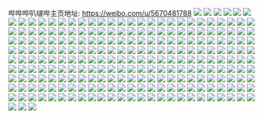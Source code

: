 哔哔哔叭啵哔主页地址: https://weibo.com/u/5670481788 
![](https://wx4.sinaimg.cn/mw2000/006bKLlGly1h8yvgx0vohj32c0340u0y.jpg) 
![](https://wx4.sinaimg.cn/mw2000/006bKLlGly1h8yvgy9ihqj326s2x1b2a.jpg) 
![](https://wx4.sinaimg.cn/mw2000/006bKLlGly1h8yvgzlvhmj32c0340b2b.jpg) 
![](https://wx4.sinaimg.cn/mw2000/006bKLlGly1h8yvh0qey2j32c0340npd.jpg) 
![](https://wx4.sinaimg.cn/mw2000/006bKLlGly1h81kopi6gpj31z92n04qq.jpg) 
![](https://wx4.sinaimg.cn/mw2000/006bKLlGly1h81kovvhh9j32c03401ky.jpg) 
![](https://wx4.sinaimg.cn/mw2000/006bKLlGly1h81koy8169j32c03407wj.jpg) 
![](https://wx4.sinaimg.cn/mw2000/006bKLlGly1h81kp03mvdj32c03407wj.jpg) 
![](https://wx4.sinaimg.cn/mw2000/006bKLlGly1h7n8j4xa9gj31v42hhb29.jpg) 
![](https://wx4.sinaimg.cn/mw2000/006bKLlGly1h7bwlxobsdj30u01hc44m.jpg) 
![](https://wx4.sinaimg.cn/mw2000/006bKLlGly1h5zqxw4hhuj30zo0lfdfx.jpg) 
![](https://wx4.sinaimg.cn/mw2000/006bKLlGly1h5zqxwh9dvj30zo099gm3.jpg) 
![](https://wx4.sinaimg.cn/mw2000/006bKLlGly1h5zqxwso6xj30zj0bp0tp.jpg) 
![](https://wx4.sinaimg.cn/mw2000/006bKLlGgy1h4vyts00ilj32c0340hdt.jpg) 
![](https://wx4.sinaimg.cn/mw2000/006bKLlGgy1h4vytqvi4fj32c0340u0x.jpg) 
![](https://wx4.sinaimg.cn/mw2000/006bKLlGgy1h4vyto6znjj32c0340u0x.jpg) 
![](https://wx4.sinaimg.cn/mw2000/006bKLlGgy1h4o3wtxeddj31o4286b2a.jpg) 
![](https://wx4.sinaimg.cn/mw2000/006bKLlGgy1h4o3wqo3klj31q62ax7wi.jpg) 
![](https://wx4.sinaimg.cn/mw2000/006bKLlGgy1h4kbl4s0f6j30zg1baq7v.jpg) 
![](https://wx4.sinaimg.cn/mw2000/006bKLlGgy1h45v6lmy9vj334033y4qv.jpg) 
![](https://wx4.sinaimg.cn/mw2000/006bKLlGgy1h45v67t7rhj32c033ykjm.jpg) 
![](https://wx4.sinaimg.cn/mw2000/006bKLlGgy1h45v6ok9q9j32c03407wj.jpg) 
![](https://wx4.sinaimg.cn/mw2000/006bKLlGgy1h45v6rekqoj30uj1gxwha.jpg) 
![](https://wx4.sinaimg.cn/mw2000/006bKLlGgy1h412w6gxsuj32bh33bhdt.jpg) 
![](https://wx4.sinaimg.cn/mw2000/006bKLlGgy1h412wc1rejj31z42mt4qq.jpg) 
![](https://wx4.sinaimg.cn/mw2000/006bKLlGgy1h3u3svkckwj32c0340x6q.jpg) 
![](https://wx4.sinaimg.cn/mw2000/006bKLlGly1h3ph5tn6h5j32aq32bb2a.jpg) 
![](https://wx4.sinaimg.cn/mw2000/006bKLlGly1h3ph5udmu3j324k2u3new.jpg) 
![](https://wx4.sinaimg.cn/mw2000/006bKLlGly1h3ph5qg8cgj325z2vzu0x.jpg) 
![](https://wx4.sinaimg.cn/mw2000/006bKLlGgy1h3l1g7z024j32a631k1kx.jpg) 
![](https://wx4.sinaimg.cn/mw2000/006bKLlGgy1h3kzoeothcj329s311qm5.jpg) 
![](https://wx4.sinaimg.cn/mw2000/006bKLlGgy1h3idrdi6nlj32c0340x6p.jpg) 
![](https://wx4.sinaimg.cn/mw2000/006bKLlGgy1h3idredll3j31w82ninpd.jpg) 
![](https://wx4.sinaimg.cn/mw2000/006bKLlGgy1h3idrbbshcj32c0340hdt.jpg) 
![](https://wx4.sinaimg.cn/mw2000/006bKLlGgy1h2zlgbg4l6j32c0340b2b.jpg) 
![](https://wx4.sinaimg.cn/mw2000/006bKLlGgy1h3askbnyk8j33402c0u0x.jpg) 
![](https://wx4.sinaimg.cn/mw2000/006bKLlGgy1h2s0ai1ut3j30zo256nl7.jpg) 
![](https://wx4.sinaimg.cn/mw2000/006bKLlGly1h2m8405jwaj30zn0znn3v.jpg) 
![](https://wx4.sinaimg.cn/mw2000/006bKLlGly1h2ij7vmrb4j30xc4xsnpe.jpg) 
![](https://wx4.sinaimg.cn/mw2000/006bKLlGly1h2ij7xdepdj30xc4xse83.jpg) 
![](https://wx4.sinaimg.cn/mw2000/006bKLlGly1h2ij7z1lnrj30xc4xse83.jpg) 
![](https://wx4.sinaimg.cn/mw2000/006bKLlGly1h2ij80h2toj30uk7617wj.jpg) 
![](https://wx4.sinaimg.cn/mw2000/006bKLlGly1h2ij84ymtyj30zo256u0x.jpg) 
![](https://wx4.sinaimg.cn/mw2000/006bKLlGly1h2ij85wy7jj30k00zk4lk.jpg) 
![](https://wx4.sinaimg.cn/mw2000/006bKLlGly1h23o0u3groj30zo0k2tfx.jpg) 
![](https://wx4.sinaimg.cn/mw2000/006bKLlGly1h1nf4cgidej31sc2dsh2v.jpg) 
![](https://wx4.sinaimg.cn/mw2000/006bKLlGly1h1nf4d3cq7j31in20u151.jpg) 
![](https://wx4.sinaimg.cn/mw2000/006bKLlGly1h1nf4ecwo6j31lu2541kx.jpg) 
![](https://wx4.sinaimg.cn/mw2000/006bKLlGly1h1nf4g3ddkj31sc2dsb29.jpg) 
![](https://wx4.sinaimg.cn/mw2000/006bKLlGly1h1hl4semapj32c03401kx.jpg) 
![](https://wx4.sinaimg.cn/mw2000/006bKLlGly1h1hl4ubi9oj321l2q4e82.jpg) 
![](https://wx4.sinaimg.cn/mw2000/006bKLlGly1h15mqrd42lj318u1nsdz2.jpg) 
![](https://wx4.sinaimg.cn/mw2000/006bKLlGly1h103dqsmjhj310j10j11w.jpg) 
![](https://wx4.sinaimg.cn/mw2000/006bKLlGly1h103dpaavmj31sc1sc1kx.jpg) 
![](https://wx4.sinaimg.cn/mw2000/006bKLlGly1h103drfgbhj3122122qbo.jpg) 
![](https://wx4.sinaimg.cn/mw2000/006bKLlGly1h103dpysk5j3185185k3n.jpg) 
![](https://wx4.sinaimg.cn/mw2000/006bKLlGly1h103dnxyglj31aa1aa4cd.jpg) 
![](https://wx4.sinaimg.cn/mw2000/006bKLlGly1h103drxq5yj312n12n12d.jpg) 
![](https://wx4.sinaimg.cn/mw2000/006bKLlGly1h0c40sz92mj33401r0u0x.jpg) 
![](https://wx4.sinaimg.cn/mw2000/006bKLlGly1h0c40uahsqj33401r0hdt.jpg) 
![](https://wx4.sinaimg.cn/mw2000/006bKLlGly1h0c40vjbjxj33401r0qv5.jpg) 
![](https://wx4.sinaimg.cn/mw2000/006bKLlGly1h0c40ymjalj33401r0u0y.jpg) 
![](https://wx4.sinaimg.cn/mw2000/006bKLlGly1h0c40zpdh0j33401r0b2a.jpg) 
![](https://wx4.sinaimg.cn/mw2000/006bKLlGly1h0c411kyf6j33401r0b2a.jpg) 
![](https://wx4.sinaimg.cn/mw2000/006bKLlGly1h0c412wlgkj33401r0kjl.jpg) 
![](https://wx4.sinaimg.cn/mw2000/006bKLlGly1h0c40reozmj33401r0u0x.jpg) 
![](https://wx4.sinaimg.cn/mw2000/006bKLlGly1h0c4148c4cj33401r0npe.jpg) 
![](https://wx4.sinaimg.cn/mw2000/006bKLlGly1gzcyi0r03qj30uj0j10tm.jpg) 
![](https://wx4.sinaimg.cn/mw2000/006bKLlGly1gzb4q6krc2j32c0340u0y.jpg) 
![](https://wx4.sinaimg.cn/mw2000/006bKLlGly1gzb4q7s7dtj32c03401kx.jpg) 
![](https://wx4.sinaimg.cn/mw2000/006bKLlGly1gzb4q48r16j32c03404qp.jpg) 
![](https://wx4.sinaimg.cn/mw2000/006bKLlGly1gzb4qzmsawj32c03404qp.jpg) 
![](https://wx4.sinaimg.cn/mw2000/006bKLlGly1gyxatvrx2ej30v417vdoa.jpg) 
![](https://wx4.sinaimg.cn/mw2000/006bKLlGly1gyxatw7rnwj30zo1oi15w.jpg) 
![](https://wx4.sinaimg.cn/mw2000/006bKLlGly1gxpbo53ud7j32c0340x6q.jpg) 
![](https://wx4.sinaimg.cn/mw2000/006bKLlGly1gxpbo7q7nvj32c02c0b2a.jpg) 
![](https://wx4.sinaimg.cn/mw2000/006bKLlGly1gxpbobxdplj32c0340x6q.jpg) 
![](https://wx4.sinaimg.cn/mw2000/006bKLlGly1gxpboer7krj32c02c07wi.jpg) 
![](https://wx4.sinaimg.cn/mw2000/006bKLlGly1gxpbojf1f4j32c03401l0.jpg) 
![](https://wx4.sinaimg.cn/mw2000/006bKLlGly1gxpbol8iomj31sn1snhdt.jpg) 
![](https://wx4.sinaimg.cn/mw2000/006bKLlGly1gxpbopqndzj32c0340b2b.jpg) 
![](https://wx4.sinaimg.cn/mw2000/006bKLlGly1gxpbose7jsj326h2zf4qq.jpg) 
![](https://wx4.sinaimg.cn/mw2000/006bKLlGly1gxpbov0oyej32c0340npd.jpg) 
![](https://wx4.sinaimg.cn/mw2000/006bKLlGly1gx359hm6kjj32c0340b2a.jpg) 
![](https://wx4.sinaimg.cn/mw2000/006bKLlGly1gx359l5xihj32c0340npf.jpg) 
![](https://wx4.sinaimg.cn/mw2000/006bKLlGly1gx359nd6pnj32c03404qq.jpg) 
![](https://wx4.sinaimg.cn/mw2000/006bKLlGly1gx359piirmj32c0340e82.jpg) 
![](https://wx4.sinaimg.cn/mw2000/006bKLlGly1gx359rj0t3j32c0340npe.jpg) 
![](https://wx4.sinaimg.cn/mw2000/006bKLlGly1gx359tfvapj32c0340kjm.jpg) 
![](https://wx4.sinaimg.cn/mw2000/006bKLlGly1gx359vgc48j32c03401ky.jpg) 
![](https://wx4.sinaimg.cn/mw2000/006bKLlGly1gx359z8y7qj32c0340e84.jpg) 
![](https://wx4.sinaimg.cn/mw2000/006bKLlGly1gx35a0tt2uj32c0340x6p.jpg) 
![](https://wx4.sinaimg.cn/mw2000/006bKLlGly1gx1qu5ua0gj32as340hdu.jpg) 
![](https://wx4.sinaimg.cn/mw2000/006bKLlGly1gx1qub1zwkj329b340b2a.jpg) 
![](https://wx4.sinaimg.cn/mw2000/006bKLlGly1gx1queju5gj32ai340b2a.jpg) 
![](https://wx4.sinaimg.cn/mw2000/006bKLlGly1gwltxk78cdj32722724qp.jpg) 
![](https://wx4.sinaimg.cn/mw2000/006bKLlGly1gwltkz6wpij32b42b4e81.jpg) 
![](https://wx4.sinaimg.cn/mw2000/006bKLlGly1gwlw49birrj327y27yb29.jpg) 
![](https://wx4.sinaimg.cn/mw2000/006bKLlGly1gwltl80sxlj32b42b4x6p.jpg) 
![](https://wx4.sinaimg.cn/mw2000/006bKLlGly1gwuw6z47ahj31260rr483.jpg) 
![](https://wx4.sinaimg.cn/mw2000/006bKLlGly1gwn3e5ygqrj32c0340npd.jpg) 
![](https://wx4.sinaimg.cn/mw2000/006bKLlGly1gwn38tjgm7j32c0340x6p.jpg) 
![](https://wx4.sinaimg.cn/mw2000/006bKLlGly1gv4xkspk2lj62c02c0kjm02.jpg) 
![](https://wx4.sinaimg.cn/mw2000/006bKLlGly1gv4xku3i5aj62c02c0b2902.jpg) 
![](https://wx4.sinaimg.cn/mw2000/006bKLlGgy1gttk250ryuj31o0280b29.jpg) 
![](https://wx4.sinaimg.cn/mw2000/006bKLlGgy1gttk2e35zrj31o0280hdt.jpg) 
![](https://wx4.sinaimg.cn/mw2000/006bKLlGgy1gttk2j99ekj31o0280npd.jpg) 
![](https://wx4.sinaimg.cn/mw2000/006bKLlGgy1gttk2nn7x7j31o0280e81.jpg) 
![](https://wx4.sinaimg.cn/mw2000/006bKLlGly1gtr60c7ab2j32b42b4nlq.jpg) 
![](https://wx4.sinaimg.cn/mw2000/006bKLlGly1gtr60fncc3j34n43hc1kz.jpg) 
![](https://wx4.sinaimg.cn/mw2000/006bKLlGly1gtr60gedvcj31oc1oatxz.jpg) 
![](https://wx4.sinaimg.cn/mw2000/006bKLlGly1gtr60ivdlvj32b42b4npd.jpg) 
![](https://wx4.sinaimg.cn/mw2000/006bKLlGgy1gt9mnso9hgj30uk77qkjn.jpg) 
![](https://wx4.sinaimg.cn/mw2000/006bKLlGgy1gt9moso59fj30uk7n0kjn.jpg) 
![](https://wx4.sinaimg.cn/mw2000/006bKLlGgy1gt9mpshzlyj30uk7pk7wl.jpg) 
![](https://wx4.sinaimg.cn/mw2000/006bKLlGly1gt9mpxvxzrj30uk3ynkjl.jpg) 
![](https://wx4.sinaimg.cn/mw2000/006bKLlGly1gt9mpz6e4zj30s0340qv5.jpg) 
![](https://wx4.sinaimg.cn/mw2000/006bKLlGly1gt9mr1xbfej30s0340npd.jpg) 
![](https://wx4.sinaimg.cn/mw2000/006bKLlGgy1gsq44iqbqhj62b42b4npd02.jpg) 
![](https://wx4.sinaimg.cn/mw2000/006bKLlGgy1gsq47x8r07j32b42b47wi.jpg) 
![](https://wx4.sinaimg.cn/mw2000/006bKLlGgy1gsq44zp67ij33s03s0b2c.jpg) 
![](https://wx4.sinaimg.cn/mw2000/006bKLlGgy1gsq453or14j32b42b4hdt.jpg) 
![](https://wx4.sinaimg.cn/mw2000/006bKLlGgy1gsq45c4haij32b42b4qv5.jpg) 
![](https://wx4.sinaimg.cn/mw2000/006bKLlGgy1gsq45x0ndhj32b42b4qv5.jpg) 
![](https://wx4.sinaimg.cn/mw2000/006bKLlGgy1gsq461kgl7j32b42b47wh.jpg) 
![](https://wx4.sinaimg.cn/mw2000/006bKLlGgy1gsq4668pgqj60u00u0wni02.jpg) 
![](https://wx4.sinaimg.cn/mw2000/006bKLlGgy1gsq47zh8voj30u00u077z.jpg) 
![](https://wx4.sinaimg.cn/mw2000/006bKLlGgy1gsegp4br2yj334022oqv9.jpg) 
![](https://wx4.sinaimg.cn/mw2000/006bKLlGgy1gsegp83xngj32c0340u0z.jpg) 
![](https://wx4.sinaimg.cn/mw2000/006bKLlGly1grta967jtxj32b42b47wi.jpg) 
![](https://wx4.sinaimg.cn/mw2000/006bKLlGly1grta9d6ipsj33402c0e82.jpg) 
![](https://wx4.sinaimg.cn/mw2000/006bKLlGly1grxt4l2bcvj33403407wm.jpg) 
![](https://wx4.sinaimg.cn/mw2000/006bKLlGly1grxt4pb72jj32tc240u11.jpg) 
![](https://wx4.sinaimg.cn/mw2000/006bKLlGly1grxt4tgxnij33402c07wn.jpg) 
![](https://wx4.sinaimg.cn/mw2000/006bKLlGly1grxt4ut1ymj31hc0on1kx.jpg) 
![](https://wx4.sinaimg.cn/mw2000/006bKLlGly1grxt4wknjoj32b42b4hdu.jpg) 
![](https://wx4.sinaimg.cn/mw2000/006bKLlGly1grxt4y42fkj32b42b4u0x.jpg) 
![](https://wx4.sinaimg.cn/mw2000/006bKLlGly1grxt53l2e1j32b42b4u0y.jpg) 
![](https://wx4.sinaimg.cn/mw2000/006bKLlGly1grxt56uz7fj32b42b4u0y.jpg) 
![](https://wx4.sinaimg.cn/mw2000/006bKLlGly1grxt596fycj32b42b47wi.jpg) 
![](https://wx4.sinaimg.cn/mw2000/006bKLlGly1grxt59r8i4j30tz0u0jz0.jpg) 
![](https://wx4.sinaimg.cn/mw2000/006bKLlGly1grxt5bmcazj32b42b4qv5.jpg) 
![](https://wx4.sinaimg.cn/mw2000/006bKLlGly1grtaympmsbj30u00u04bk.jpg) 
![](https://wx4.sinaimg.cn/mw2000/006bKLlGly1grtaofr7cbj30u00u0qe3.jpg) 
![](https://wx4.sinaimg.cn/mw2000/006bKLlGly1grtar99pr1j30u00u049j.jpg) 
![](https://wx4.sinaimg.cn/mw2000/006bKLlGly1grtao6jg3nj30u0140e45.jpg) 
![](https://wx4.sinaimg.cn/mw2000/006bKLlGly1grtao98u67j30u00u0dvs.jpg) 
![](https://wx4.sinaimg.cn/mw2000/006bKLlGly1grtany3wn1j30u00ty44x.jpg) 
![](https://wx4.sinaimg.cn/mw2000/006bKLlGly1grtarhdbdyj30u00u0tpb.jpg) 
![](https://wx4.sinaimg.cn/mw2000/006bKLlGly1grtaom5j78j30to0to78a.jpg) 
![](https://wx4.sinaimg.cn/mw2000/006bKLlGly1grtayhzf1rj30u0140nea.jpg) 
![](https://wx4.sinaimg.cn/mw2000/006bKLlGly1grgd5g67oqj32c03404qs.jpg) 
![](https://wx4.sinaimg.cn/mw2000/006bKLlGly1grgd5nubs1j33402c0u12.jpg) 
![](https://wx4.sinaimg.cn/mw2000/006bKLlGly1grgd5s5b92j32c0340b2b.jpg) 
![](https://wx4.sinaimg.cn/mw2000/006bKLlGly1grgd647salj32c0340x6v.jpg) 
![](https://wx4.sinaimg.cn/mw2000/006bKLlGly1grgd6enxwaj32c0340x6t.jpg) 
![](https://wx4.sinaimg.cn/mw2000/006bKLlGly1grgd6o2f4hj32c0340qvb.jpg) 
![](https://wx4.sinaimg.cn/mw2000/006bKLlGly1grgd70tospj32c03407wo.jpg) 
![](https://wx4.sinaimg.cn/mw2000/006bKLlGly1grgd7aex8aj33402c0x6u.jpg) 
![](https://wx4.sinaimg.cn/mw2000/006bKLlGly1grgd7mab57j32c03401l4.jpg) 
![](https://wx4.sinaimg.cn/mw2000/006bKLlGly1grgd7ve7eij32ds1sc4qt.jpg) 
![](https://wx4.sinaimg.cn/mw2000/006bKLlGly1grgd81shbrj32c0340x6s.jpg) 
![](https://wx4.sinaimg.cn/mw2000/006bKLlGly1grgd8831g2j32c03407wk.jpg) 
![](https://wx4.sinaimg.cn/mw2000/006bKLlGly1grgd8al57lj32b420he81.jpg) 
![](https://wx4.sinaimg.cn/mw2000/006bKLlGly1grgd8fv7pvj32b42b4qv7.jpg) 
![](https://wx4.sinaimg.cn/mw2000/006bKLlGly1greinzunhgj32rh340npj.jpg) 
![](https://wx4.sinaimg.cn/mw2000/006bKLlGly1greio6jl24j32ph340u12.jpg) 
![](https://wx4.sinaimg.cn/mw2000/006bKLlGly1greioli74uj32tt340x6t.jpg) 
![](https://wx4.sinaimg.cn/mw2000/006bKLlGly1greiowyth8j31r1340kjp.jpg) 
![](https://wx4.sinaimg.cn/mw2000/006bKLlGly1greipiq51oj31r1340u10.jpg) 
![](https://wx4.sinaimg.cn/mw2000/006bKLlGly1greis1xp9bj31r1340qv8.jpg) 
![](https://wx4.sinaimg.cn/mw2000/006bKLlGly1greiujwanvj32re340b2d.jpg) 
![](https://wx4.sinaimg.cn/mw2000/006bKLlGly1greiur7r47j32rh3404qw.jpg) 
![](https://wx4.sinaimg.cn/mw2000/006bKLlGly1greiv15thsj32rh340b2f.jpg) 
![](https://wx4.sinaimg.cn/mw2000/006bKLlGly1greiwwdlb7j32re340e86.jpg) 
![](https://wx4.sinaimg.cn/mw2000/006bKLlGly1greixdbqzoj32rh3401l3.jpg) 
![](https://wx4.sinaimg.cn/mw2000/006bKLlGly1greixo4209j32rh3407wm.jpg) 
![](https://wx4.sinaimg.cn/mw2000/006bKLlGly1greixvllw5j31r13404qt.jpg) 
![](https://wx4.sinaimg.cn/mw2000/006bKLlGly1greiy46jsqj34mo2ls7wk.jpg) 
![](https://wx4.sinaimg.cn/mw2000/006bKLlGly1greiy63jb8j31hc0u07d8.jpg) 
![](https://wx4.sinaimg.cn/mw2000/006bKLlGly1greiydwxzhj334022tkjp.jpg) 
![](https://wx4.sinaimg.cn/mw2000/006bKLlGly1gr90gai6wej32b42b4x6q.jpg) 
![](https://wx4.sinaimg.cn/mw2000/006bKLlGly1gr90gmwtw4j30u00u04ds.jpg) 
![](https://wx4.sinaimg.cn/mw2000/006bKLlGly1gr90gkggeij3340340x6z.jpg) 
![](https://wx4.sinaimg.cn/mw2000/006bKLlGly1gr90gfl59nj32c02c0b2b.jpg) 
![](https://wx4.sinaimg.cn/mw2000/006bKLlGly1gr90ghad9cj32b42b4u0y.jpg) 
![](https://wx4.sinaimg.cn/mw2000/006bKLlGly1gr90gmf881j32b42b4x6r.jpg) 
![](https://wx4.sinaimg.cn/mw2000/006bKLlGly1gqrl93ihobj3241241qti.jpg) 
![](https://wx4.sinaimg.cn/mw2000/006bKLlGly1gqrl92irmjj325h25hu04.jpg) 
![](https://wx4.sinaimg.cn/mw2000/006bKLlGly1gqrl942l9zj327g27g1kx.jpg) 
![](https://wx4.sinaimg.cn/mw2000/006bKLlGly1gqrl94qgchj32652651kx.jpg) 
![](https://wx4.sinaimg.cn/mw2000/006bKLlGly1gq7qeyf1jyj30u00u07ft.jpg) 
![](https://wx4.sinaimg.cn/mw2000/006bKLlGly1gq7qeznbi4j30u00u0wtd.jpg) 
![](https://wx4.sinaimg.cn/mw2000/006bKLlGly1gpwyd2eszrj30u00u01ai.jpg) 
![](https://wx4.sinaimg.cn/mw2000/006bKLlGly1gpwyd321rnj30u00u0h3y.jpg) 
![](https://wx4.sinaimg.cn/mw2000/006bKLlGly1gpskpbgfgdj32c03401l0.jpg) 
![](https://wx4.sinaimg.cn/mw2000/006bKLlGly1gpsl3hv0xpj30fc0fcjva.jpg) 
![](https://wx4.sinaimg.cn/mw2000/006bKLlGly1gpskpdd8zgj32b42b41kz.jpg) 
![](https://wx4.sinaimg.cn/mw2000/006bKLlGly1gpskp93famj32b42b4x6q.jpg) 
![](https://wx4.sinaimg.cn/mw2000/006bKLlGly1gpskzlcd5jj30zw0nyqgc.jpg) 
![](https://wx4.sinaimg.cn/mw2000/006bKLlGly1gpskpbz7xzj30p90p9gps.jpg) 
![](https://wx4.sinaimg.cn/mw2000/006bKLlGly1gpskp6i600j30u011zguq.jpg) 
![](https://wx4.sinaimg.cn/mw2000/006bKLlGly1gop2xgc9uhj30rs37ihdt.jpg) 
![](https://wx4.sinaimg.cn/mw2000/006bKLlGly1gmwvlo64kfj30rs5ege81.jpg) 
![](https://wx4.sinaimg.cn/mw2000/006bKLlGly1gmwvls03oij30rs5eg4qp.jpg) 
![](https://wx4.sinaimg.cn/mw2000/006bKLlGly1gmwvluls71j30rs5egqr6.jpg) 
![](https://wx4.sinaimg.cn/mw2000/006bKLlGly1gman66g9nxj30u00c4wfd.jpg) 
![](https://wx4.sinaimg.cn/mw2000/006bKLlGly1gm04w8rcllj30u0460b29.jpg) 
![](https://wx4.sinaimg.cn/mw2000/006bKLlGly1gm1ady57x3j30u0460awq.jpg) 
![](https://wx4.sinaimg.cn/mw2000/006bKLlGly1gm1ae4sdrlj30u04604qp.jpg) 
![](https://wx4.sinaimg.cn/mw2000/006bKLlGly1gm1ae90uewj30u04c54qp.jpg) 
![](https://wx4.sinaimg.cn/mw2000/006bKLlGly1gm1aeaifekj30u03w018m.jpg) 
![](https://wx4.sinaimg.cn/mw2000/006bKLlGly1gm3gd03momj30u04604i7.jpg) 
![](https://wx4.sinaimg.cn/mw2000/006bKLlGly1gm3gcs1lpwj30u045z1ee.jpg) 
![](https://wx4.sinaimg.cn/mw2000/006bKLlGly1gm3gcwlyrgj30u0460h8b.jpg) 
![](https://wx4.sinaimg.cn/mw2000/006bKLlGly1gm4y2eke87j30u0460h9u.jpg) 
![](https://wx4.sinaimg.cn/mw2000/006bKLlGly1gl6hu3k0exj315o2pf7wi.jpg) 
![](https://wx4.sinaimg.cn/mw2000/006bKLlGly1gl6hu6qsrbj30o62iohdt.jpg) 
![](https://wx4.sinaimg.cn/mw2000/006bKLlGly1gl582qrdx1j30u00u0gwr.jpg) 
![](https://wx4.sinaimg.cn/mw2000/006bKLlGly1gktjfhudbzj30u00u0gog.jpg) 
![](https://wx4.sinaimg.cn/mw2000/006bKLlGly1gevvakww9bj30ku1liwr2.jpg) 
![](https://wx4.sinaimg.cn/mw2000/006bKLlGly1gevvalafrzj30ku1jl439.jpg) 
![](https://wx4.sinaimg.cn/mw2000/006bKLlGly1gevvamspe8j315o336e82.jpg) 
![](https://wx4.sinaimg.cn/mw2000/006bKLlGly1gdnnpd3cbgj32b42b4qst.jpg) 
![](https://wx4.sinaimg.cn/mw2000/006bKLlGly1gdlinon0ocj315o4dxe84.jpg) 
![](https://wx4.sinaimg.cn/mw2000/006bKLlGly1gd8sbryvr6j32b42b4e82.jpg) 
![](https://wx4.sinaimg.cn/mw2000/006bKLlGly1gd8sbsfmu1j308c08274e.jpg) 
![](https://wx4.sinaimg.cn/mw2000/006bKLlGly1gd6hh0zco8j32b42b4x6p.jpg) 
![](https://wx4.sinaimg.cn/mw2000/006bKLlGly1gd6hh9clgqj32b42b47wh.jpg) 
![](https://wx4.sinaimg.cn/mw2000/006bKLlGly1gd6hh239guj32b42b4x6p.jpg) 
![](https://wx4.sinaimg.cn/mw2000/006bKLlGly1gd6hh2wb7ej32b42b4npd.jpg) 
![](https://wx4.sinaimg.cn/mw2000/006bKLlGgy1gd2wqa85chj32b42b4e82.jpg) 
![](https://wx4.sinaimg.cn/mw2000/006bKLlGgy1gd2wqduqsyj32b42b4x6q.jpg) 
![](https://wx4.sinaimg.cn/mw2000/006bKLlGgy1gd2wqhai2jj32b42b47wj.jpg) 
